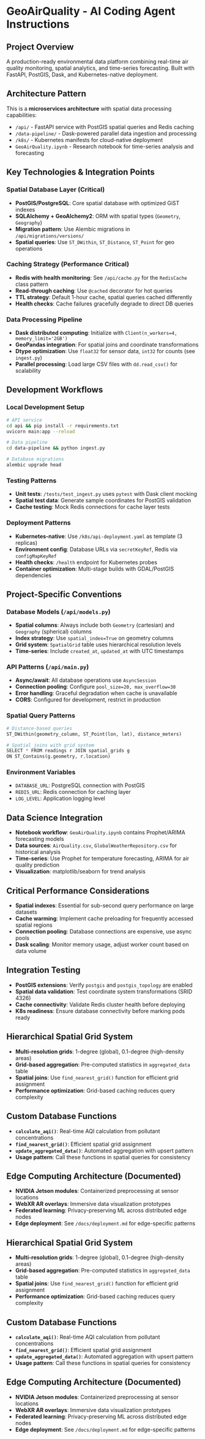# GeoAirQuality - AI Coding Agent Instructions

## Project Overview
A production-ready environmental data platform combining real-time air quality monitoring, spatial analytics, and time-series forecasting. Built with FastAPI, PostGIS, Dask, and Kubernetes-native deployment.

## Architecture Pattern
This is a **microservices architecture** with spatial data processing capabilities:
- `/api/` - FastAPI service with PostGIS spatial queries and Redis caching
- `/data-pipeline/` - Dask-powered parallel data ingestion and processing
- `/k8s/` - Kubernetes manifests for cloud-native deployment
- `GeoAirQuality.ipynb` - Research notebook for time-series analysis and forecasting

## Key Technologies & Integration Points

### Spatial Database Layer (Critical)
- **PostGIS/PostgreSQL**: Core spatial database with optimized GiST indexes
- **SQLAlchemy + GeoAlchemy2**: ORM with spatial types (`Geometry`, `Geography`)
- **Migration pattern**: Use Alembic migrations in `/api/migrations/versions/`
- **Spatial queries**: Use `ST_DWithin`, `ST_Distance`, `ST_Point` for geo operations

### Caching Strategy (Performance Critical)
- **Redis with health monitoring**: See `/api/cache.py` for the `RedisCache` class pattern
- **Read-through caching**: Use `@cached` decorator for hot queries
- **TTL strategy**: Default 1-hour cache, spatial queries cached differently
- **Health checks**: Cache failures gracefully degrade to direct DB queries

### Data Processing Pipeline
- **Dask distributed computing**: Initialize with `Client(n_workers=4, memory_limit='2GB')`
- **GeoPandas integration**: For spatial joins and coordinate transformations
- **Dtype optimization**: Use `float32` for sensor data, `int32` for counts (see `ingest.py`)
- **Parallel processing**: Load large CSV files with `dd.read_csv()` for scalability

## Development Workflows

### Local Development Setup
```bash
# API service
cd api && pip install -r requirements.txt
uvicorn main:app --reload

# Data pipeline  
cd data-pipeline && python ingest.py

# Database migrations
alembic upgrade head
```

### Testing Patterns
- **Unit tests**: `/tests/test_ingest.py` uses `pytest` with Dask client mocking
- **Spatial test data**: Generate sample coordinates for PostGIS validation
- **Cache testing**: Mock Redis connections for cache layer tests

### Deployment Patterns
- **Kubernetes-native**: Use `/k8s/api-deployment.yaml` as template (3 replicas)
- **Environment config**: Database URLs via `secretKeyRef`, Redis via `configMapKeyRef`
- **Health checks**: `/health` endpoint for Kubernetes probes
- **Container optimization**: Multi-stage builds with GDAL/PostGIS dependencies

## Project-Specific Conventions

### Database Models (`/api/models.py`)
- **Spatial columns**: Always include both `Geometry` (cartesian) and `Geography` (spherical) columns
- **Index strategy**: Use `spatial_index=True` on geometry columns
- **Grid system**: `SpatialGrid` table uses hierarchical resolution levels
- **Time-series**: Include `created_at`, `updated_at` with UTC timestamps

### API Patterns (`/api/main.py`)
- **Async/await**: All database operations use `AsyncSession`
- **Connection pooling**: Configure `pool_size=20, max_overflow=30`
- **Error handling**: Graceful degradation when cache is unavailable
- **CORS**: Configured for development, restrict in production

### Spatial Query Patterns
```python
# Distance-based queries
ST_DWithin(geometry_column, ST_Point(lon, lat), distance_meters)

# Spatial joins with grid system
SELECT * FROM readings r JOIN spatial_grids g 
ON ST_Contains(g.geometry, r.location)
```

### Environment Variables
- `DATABASE_URL`: PostgreSQL connection with PostGIS
- `REDIS_URL`: Redis connection for caching layer
- `LOG_LEVEL`: Application logging level

## Data Science Integration
- **Notebook workflow**: `GeoAirQuality.ipynb` contains Prophet/ARIMA forecasting models
- **Data sources**: `AirQuality.csv`, `GlobalWeatherRepository.csv` for historical analysis
- **Time-series**: Use Prophet for temperature forecasting, ARIMA for air quality prediction
- **Visualization**: matplotlib/seaborn for trend analysis

## Critical Performance Considerations
- **Spatial indexes**: Essential for sub-second query performance on large datasets
- **Cache warming**: Implement cache preloading for frequently accessed spatial regions
- **Connection pooling**: Database connections are expensive, use async pools
- **Dask scaling**: Monitor memory usage, adjust worker count based on data volume

## Integration Testing
- **PostGIS extensions**: Verify `postgis` and `postgis_topology` are enabled
- **Spatial data validation**: Test coordinate system transformations (SRID 4326)
- **Cache connectivity**: Validate Redis cluster health before deploying
- **K8s readiness**: Ensure database connectivity before marking pods ready

## Hierarchical Spatial Grid System
- **Multi-resolution grids**: 1-degree (global), 0.1-degree (high-density areas)
- **Grid-based aggregation**: Pre-computed statistics in `aggregated_data` table
- **Spatial joins**: Use `find_nearest_grid()` function for efficient grid assignment
- **Performance optimization**: Grid-based caching reduces query complexity

## Custom Database Functions
- **`calculate_aqi()`**: Real-time AQI calculation from pollutant concentrations
- **`find_nearest_grid()`**: Efficient spatial grid assignment
- **`update_aggregated_data()`**: Automated aggregation with upsert pattern
- **Usage pattern**: Call these functions in spatial queries for consistency

## Edge Computing Architecture (Documented)
- **NVIDIA Jetson modules**: Containerized preprocessing at sensor locations
- **WebXR AR overlays**: Immersive data visualization prototypes
- **Federated learning**: Privacy-preserving ML across distributed edge nodes
- **Edge deployment**: See `/docs/deployment.md` for edge-specific patterns

## Hierarchical Spatial Grid System
- **Multi-resolution grids**: 1-degree (global), 0.1-degree (high-density areas)
- **Grid-based aggregation**: Pre-computed statistics in `aggregated_data` table
- **Spatial joins**: Use `find_nearest_grid()` function for efficient grid assignment
- **Performance optimization**: Grid-based caching reduces query complexity

## Custom Database Functions
- **`calculate_aqi()`**: Real-time AQI calculation from pollutant concentrations
- **`find_nearest_grid()`**: Efficient spatial grid assignment
- **`update_aggregated_data()`**: Automated aggregation with upsert pattern
- **Usage pattern**: Call these functions in spatial queries for consistency

## Edge Computing Architecture (Documented)
- **NVIDIA Jetson modules**: Containerized preprocessing at sensor locations
- **WebXR AR overlays**: Immersive data visualization prototypes
- **Federated learning**: Privacy-preserving ML across distributed edge nodes
- **Edge deployment**: See `/docs/deployment.md` for edge-specific patterns
